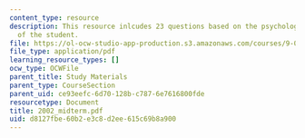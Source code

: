 ```yaml
---
content_type: resource
description: This resource inlcudes 23 questions based on the psychological understanding
  of the student.
file: https://ol-ocw-studio-app-production.s3.amazonaws.com/courses/9-00-introduction-to-psychology-fall-2004/d8127fbe60b2e3c8d2ee615c69b8a900_2002_midterm.pdf
file_type: application/pdf
learning_resource_types: []
ocw_type: OCWFile
parent_title: Study Materials
parent_type: CourseSection
parent_uid: ce93eefc-6d70-128b-c787-6e7616800fde
resourcetype: Document
title: 2002_midterm.pdf
uid: d8127fbe-60b2-e3c8-d2ee-615c69b8a900
---
```

